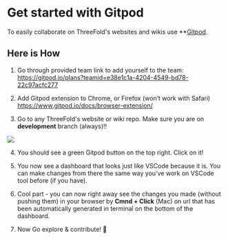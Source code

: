 # Get started with Gitpod

To easily collaborate on ThreeFold's websites and wikis use **[Gitpod](https://www.gitpod.io).

## Here is How

1. Go through provided team link to add yourself to the team:
https://gitpod.io/plans?teamid=e38e1c1a-4204-4549-bd78-22c97acfc277

2. Add Gitpod extension to Chrome, or Firefox (won’t work with Safari)
https://www.gitpod.io/docs/browser-extension/

3. Go to any ThreeFold's website or wiki repo. Make sure you are on **development** branch (always)!!

![](img/)

4. You should see a green Gitpod button on the top right. Click on it!

5. You now see a dashboard that looks just like VSCode because it is. You can make changes from there the same way you've work on VSCode tool before (if you have).

6. Cool part - you can now right away see the changes you made (without pushing them) in your browser by **Cmnd + Click** (Mac) on url that has been automatically generated in terminal on the bottom of the dashboard.

7. Now Go explore & contribute! 🙂
